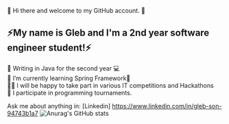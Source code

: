👋 Hi there and welcome to my GitHub account. 👋 <br>
<h2>⚡️My name is Gleb and I'm a 2nd year software engineer student!⚡️</h2>


🧠 Writing in Java for the second year 💻 <br>
🌱 I’m currently learning Spring Framework🌱 <br>
🎉👦 I will be happy to take part in various IT competitions and Hackathons <br>
🏅 I participate in programming tournaments.<br>

 Ask me about anything in: [Linkedin] https://www.linkedin.com/in/gleb-son-94743b1a7 
![Anurag's GitHub stats](https://github-readme-stats.vercel.app/api?username=glebs0n1&show_icons=true&theme=radical)
